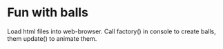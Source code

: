 # Fun with balls

Load html files into web-browser.  Call factory() in console to create balls, them update() to animate them. 
